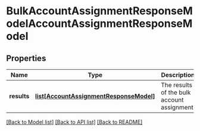 # BulkAccountAssignmentResponseModelAccountAssignmentResponseModel

## Properties
Name | Type | Description | Notes
------------ | ------------- | ------------- | -------------
**results** | [**list[AccountAssignmentResponseModel]**](AccountAssignmentResponseModel.md) | The results of the bulk account assignment. | [optional] 

[[Back to Model list]](../README.md#documentation-for-models) [[Back to API list]](../README.md#documentation-for-api-endpoints) [[Back to README]](../README.md)


